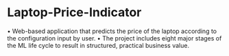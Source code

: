 # Laptop-Price-Indicator
• Web-based application that predicts the price of the laptop according to the configuration input by user.  • The project includes eight major stages of the ML life cycle to result in structured, practical business value.
